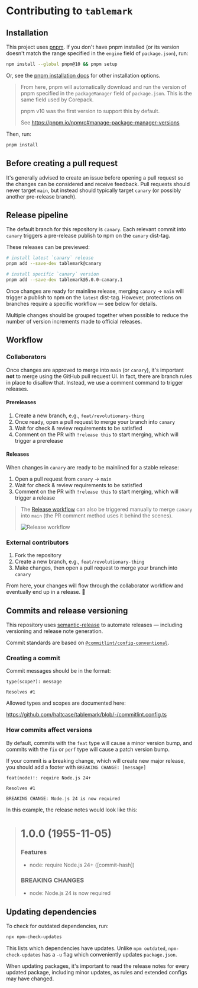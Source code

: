 # Contributing to `tablemark`

## Installation

This project uses [pnpm](https://pnpm.io). If you don't have pnpm installed
(or its version doesn't match the range specified in the `engine` field of
`package.json`), run:

```sh
npm install --global pnpm@10 && pnpm setup
```

Or, see the [pnpm installation docs](https://pnpm.io/installation) for other installation options.

> From here, pnpm will automatically download and run the version of pnpm
> specified in the `packageManager` field of `package.json`. This is the same
> field used by Corepack.
>
> pnpm v10 was the first version to support this by default.
>
> See https://pnpm.io/npmrc#manage-package-manager-versions

Then, run:

```sh
pnpm install
```

## Before creating a pull request

It's generally advised to create an issue before opening a pull request so the
changes can be considered and receive feedback. Pull requests should never
target `main`, but instead should typically target `canary` (or possibly
another pre-release branch).

## Release pipeline

The default branch for this repository is `canary`. Each relevant commit into
`canary` triggers a pre-release publish to npm on the `canary` dist-tag.

These releases can be previewed:

```sh
# install latest `canary` release
pnpm add --save-dev tablemark@canary
```

```sh
# install specific `canary` version
pnpm add --save-dev tablemark@5.0.0-canary.1
```

Once changes are ready for mainline release, merging `canary` &rarr; `main`
will trigger a publish to npm on the `latest` dist-tag. However, protections
on branches require a specific workflow &mdash; see below for details.

Multiple changes should be grouped together when possible to reduce the
number of version increments made to official releases.

## Workflow

### Collaborators

Once changes are approved to merge into `main` (or `canary`), it's important
**not** to merge using the GitHub pull request UI. In fact, there are branch
rules in place to disallow that. Instead, we use a comment command to trigger
releases.

#### Prereleases

1. Create a new branch, e.g., `feat/revolutionary-thing`
2. Once ready, open a pull request to merge your branch into `canary`
3. Wait for check & review requirements to be satisfied
4. Comment on the PR with `!release this` to start merging, which will trigger a prerelease

#### Releases

When changes in `canary` are ready to be mainlined for a stable release:

1. Open a pull request from `canary` &rarr; `main`
2. Wait for check & review requirements to be satisfied
3. Comment on the PR with `!release this` to start merging, which will trigger a release

> The [Release workflow](https://github.com/haltcase/tablemark/actions/workflows/release.yml)
> can also be triggered manually to merge `canary` into `main` (the PR comment
> method uses it behind the scenes).
>
> ![Release workflow](.github/media/release-workflow.png)

### External contributors

1. Fork the repository
2. Create a new branch, e.g., `feat/revolutionary-thing`
3. Make changes, then open a pull request to merge your branch into `canary`

From here, your changes will flow through the collaborator workflow and
eventually end up in a release. :tada:

## Commits and release versioning

This repository uses [semantic-release](https://semantic-release.gitbook.io/semantic-release/)
to automate releases &mdash; including versioning and release note generation.

Commit standards are based on [`@commitlint/config-conventional`](https://github.com/conventional-changelog/commitlint/blob/-/%40commitlint/config-conventional).

### Creating a commit

Commit messages should be in the format:

```
type(scope?): message

Resolves #1
```

Allowed types and scopes are documented here:

https://github.com/haltcase/tablemark/blob/-/commitlint.config.ts

### How commits affect versions

By default, commits with the `feat` type will cause a minor version bump, and
commits with the `fix` or `perf` type will cause a patch version bump.

If your commit is a breaking change, which will create new major release, you
should add a footer with `BREAKING CHANGE: [message]`

```
feat(node)!: require Node.js 24+

Resolves #1

BREAKING CHANGE: Node.js 24 is now required
```

In this example, the release notes would look like this:

> # 1.0.0 (1955-11-05)
>
> ### Features
>
> - node: require Node.js 24+ ([commit-hash])
>
> ### BREAKING CHANGES
>
> - node: Node.js 24 is now required

## Updating dependencies

To check for outdated dependencies, run:

```sh
npx npm-check-updates
```

This lists which dependencies have updates. Unlike `npm outdated`,
`npm-check-updates` has a `-u` flag which conveniently updates `package.json`.

When updating packages, it's important to read the release notes for every
updated package, including minor updates, as rules and extended configs may
have changed.
